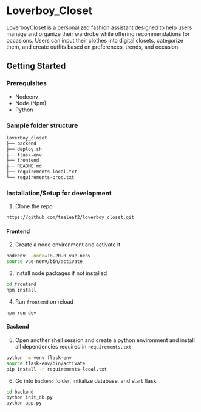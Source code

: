 # Loverboy_Closet

LoverboyCloset is a personalized fashion assistant designed to help users manage and organize their wardrobe while offering recommendations for occasions. Users can input their clothes into digital closets, categorize them, and create outfits based on preferences, trends, and occasion.

## Getting Started

### Prerequisites

- Nodeenv
- Node (Npm)
- Python

### Sample folder structure

```sh
loverboy_closet
├── backend
├── deploy.sh
├── flask-env
├── frontend
├── README.md
├── requirements-local.txt
└── requirements-prod.txt
```

### Installation/Setup for development

1. Clone the repo

```sh
https://github.com/tealeaf2/loverboy_closet.git
```

#### Frontend

2. Create a node environment and activate it

```sh
nodeenv --node=18.20.0 vue-nenv
source vue-nenv/bin/activate
```

3. Install node packages if not installed
```sh
cd frontend
npm install
```

4. Run `frontend` on reload
```sh
npm run dev
```

#### Backend

5. Open another shell session and create a python environment and install all dependencies required in `requirements.txt`
```sh
python -m venv flask-env
source flask-env/bin/activate
pip install -r requirements-local.txt
```

6. Go into `backend` folder, initialize database, and start flask
```sh
cd backend
python init_db.py
python app.py
```